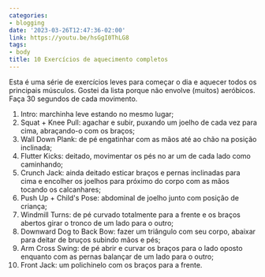 ```yaml
---
categories:
- blogging
date: '2023-03-26T12:47:36-02:00'
link: https://youtu.be/hsGgI0ThLG8
tags:
- body
title: 10 Exercícios de aquecimento completos
---
```


Esta é uma série de exercícios leves para começar o dia e aquecer todos os principais músculos. Gostei da lista porque não envolve (muitos) aeróbicos. Faça 30 segundos de cada movimento.

1. Intro: marchinha leve estando no mesmo lugar;
2. Squat + Knee Pull: agachar e subir, puxando um joelho de cada vez para cima, abraçando-o com os braços;
3. Wall Down Plank: de pé engatinhar com as mãos até ao chão na posição inclinada;
4. Flutter Kicks: deitado, movimentar os pés no ar um de cada lado como caminhando;
5. Crunch Jack: ainda deitado esticar braços e pernas inclinadas para cima e encolher os joelhos para próximo do corpo com as mãos tocando os calcanhares;
6. Push Up + Child's Pose: abdominal de joelho junto com posição de criança;
7. Windmill Turns: de pé curvado totalmente para a frente e os braços abertos girar o tronco de um lado para o outro;
8. Downward Dog to Back Bow: fazer um triângulo com seu corpo, abaixar para deitar de bruços subindo mãos e pés;
9. Arm Cross Swing: de pé abrir e curvar os braços para o lado oposto enquanto com as pernas balançar de um lado para o outro;
10. Front Jack: um polichinelo com os braços para a frente.